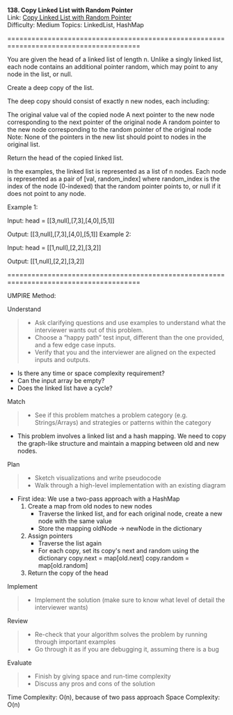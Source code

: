 **138. Copy Linked List with Random Pointer**  
Link: [Copy Linked List with Random Pointer](https://neetcode.io/problems/copy-linked-list-with-random-pointer?list=neetcode150)  
Difficulty: Medium
Topics: LinkedList, HashMap

=======================================================================================

You are given the head of a linked list of length n. Unlike a singly linked list, each node contains an additional pointer random, which may point to any node in the list, or null.

Create a deep copy of the list.

The deep copy should consist of exactly n new nodes, each including:

The original value val of the copied node
A next pointer to the new node corresponding to the next pointer of the original node
A random pointer to the new node corresponding to the random pointer of the original node
Note: None of the pointers in the new list should point to nodes in the original list.

Return the head of the copied linked list.

In the examples, the linked list is represented as a list of n nodes. Each node is represented as a pair of [val, random_index] where random_index is the index of the node (0-indexed) that the random pointer points to, or null if it does not point to any node.

Example 1:

Input: head = [[3,null],[7,3],[4,0],[5,1]]

Output: [[3,null],[7,3],[4,0],[5,1]]
Example 2:

Input: head = [[1,null],[2,2],[3,2]]

Output: [[1,null],[2,2],[3,2]]


=======================================================================================

UMPIRE Method:

Understand
> - Ask clarifying questions and use examples to understand what the interviewer wants out of this problem.
> - Choose a “happy path” test input, different than the one provided, and a few edge case inputs.
> - Verify that you and the interviewer are aligned on the expected inputs and outputs.
- Is there any time or space complexity requirement?
- Can the input array be empty?
- Does the linked list have a cycle?
    
Match
> - See if this problem matches a problem category (e.g. Strings/Arrays) and strategies or patterns within the category
- This problem involves a linked list and a hash mapping. We need to copy the graph-like structure and maintain a mapping between old and new nodes.
  
Plan
> - Sketch visualizations and write pseudocode
> - Walk through a high-level implementation with an existing diagram
- First idea:
  We use a two-pass approach with a HashMap
  1. Create a map from old nodes to new nodes
     - Traverse the linked list, and for each original node, create a new node with the same value
     - Store the mapping oldNode -> newNode in the dictionary
  3. Assign pointers
     - Traverse the list again
     - For each copy, set its copy's next and random using the dictionary
       copy.next = map[old.next]
       copy.random = map[old.random]
  5. Return the copy of the head
  
Implement
> - Implement the solution (make sure to know what level of detail the interviewer wants)

Review
> - Re-check that your algorithm solves the problem by running through important examples
> - Go through it as if you are debugging it, assuming there is a bug

Evaluate
> - Finish by giving space and run-time complexity
> - Discuss any pros and cons of the solution

Time Complexity: O(n), because of two pass approach
Space Complexity: O(n)
